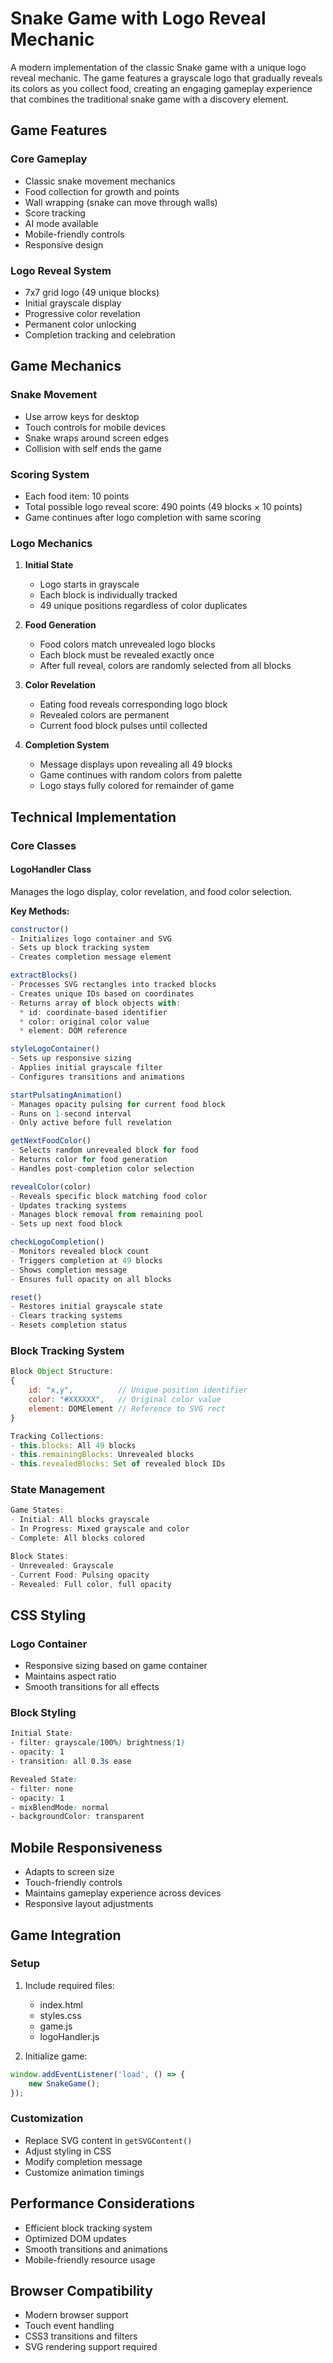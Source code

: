 # Snake Game with Logo Reveal Mechanic

A modern implementation of the classic Snake game with a unique logo reveal mechanic. The game features a grayscale logo that gradually reveals its colors as you collect food, creating an engaging gameplay experience that combines the traditional snake game with a discovery element.

## Game Features

### Core Gameplay
- Classic snake movement mechanics
- Food collection for growth and points
- Wall wrapping (snake can move through walls)
- Score tracking
- AI mode available
- Mobile-friendly controls
- Responsive design

### Logo Reveal System
- 7x7 grid logo (49 unique blocks)
- Initial grayscale display
- Progressive color revelation
- Permanent color unlocking
- Completion tracking and celebration

## Game Mechanics

### Snake Movement
- Use arrow keys for desktop
- Touch controls for mobile devices
- Snake wraps around screen edges
- Collision with self ends the game

### Scoring System
- Each food item: 10 points
- Total possible logo reveal score: 490 points (49 blocks × 10 points)
- Game continues after logo completion with same scoring

### Logo Mechanics
1. **Initial State**
   - Logo starts in grayscale
   - Each block is individually tracked
   - 49 unique positions regardless of color duplicates

2. **Food Generation**
   - Food colors match unrevealed logo blocks
   - Each block must be revealed exactly once
   - After full reveal, colors are randomly selected from all blocks

3. **Color Revelation**
   - Eating food reveals corresponding logo block
   - Revealed colors are permanent
   - Current food block pulses until collected

4. **Completion System**
   - Message displays upon revealing all 49 blocks
   - Game continues with random colors from palette
   - Logo stays fully colored for remainder of game

## Technical Implementation

### Core Classes

#### LogoHandler Class
Manages the logo display, color revelation, and food color selection.

**Key Methods:**
```javascript
constructor()
- Initializes logo container and SVG
- Sets up block tracking system
- Creates completion message element

extractBlocks()
- Processes SVG rectangles into tracked blocks
- Creates unique IDs based on coordinates
- Returns array of block objects with:
  * id: coordinate-based identifier
  * color: original color value
  * element: DOM reference

styleLogoContainer()
- Sets up responsive sizing
- Applies initial grayscale filter
- Configures transitions and animations

startPulsatingAnimation()
- Manages opacity pulsing for current food block
- Runs on 1-second interval
- Only active before full revelation

getNextFoodColor()
- Selects random unrevealed block for food
- Returns color for food generation
- Handles post-completion color selection

revealColor(color)
- Reveals specific block matching food color
- Updates tracking systems
- Manages block removal from remaining pool
- Sets up next food block

checkLogoCompletion()
- Monitors revealed block count
- Triggers completion at 49 blocks
- Shows completion message
- Ensures full opacity on all blocks

reset()
- Restores initial grayscale state
- Clears tracking systems
- Resets completion status
```

### Block Tracking System

```javascript
Block Object Structure:
{
    id: "x,y",          // Unique position identifier
    color: "#XXXXXX",   // Original color value
    element: DOMElement // Reference to SVG rect
}

Tracking Collections:
- this.blocks: All 49 blocks
- this.remainingBlocks: Unrevealed blocks
- this.revealedBlocks: Set of revealed block IDs
```

### State Management

```javascript
Game States:
- Initial: All blocks grayscale
- In Progress: Mixed grayscale and color
- Complete: All blocks colored

Block States:
- Unrevealed: Grayscale
- Current Food: Pulsing opacity
- Revealed: Full color, full opacity
```

## CSS Styling

### Logo Container
- Responsive sizing based on game container
- Maintains aspect ratio
- Smooth transitions for all effects

### Block Styling
```css
Initial State:
- filter: grayscale(100%) brightness(1)
- opacity: 1
- transition: all 0.3s ease

Revealed State:
- filter: none
- opacity: 1
- mixBlendMode: normal
- backgroundColor: transparent
```

## Mobile Responsiveness

- Adapts to screen size
- Touch-friendly controls
- Maintains gameplay experience across devices
- Responsive layout adjustments

## Game Integration

### Setup
1. Include required files:
   - index.html
   - styles.css
   - game.js
   - logoHandler.js

2. Initialize game:
```javascript
window.addEventListener('load', () => {
    new SnakeGame();
});
```

### Customization
- Replace SVG content in `getSVGContent()`
- Adjust styling in CSS
- Modify completion message
- Customize animation timings

## Performance Considerations

- Efficient block tracking system
- Optimized DOM updates
- Smooth transitions and animations
- Mobile-friendly resource usage

## Browser Compatibility

- Modern browser support
- Touch event handling
- CSS3 transitions and filters
- SVG rendering support required 